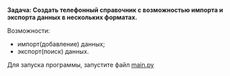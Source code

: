 **Задача: Создать телефонный справочник с возможностью импорта и экспорта данных в нескольких форматах.**

 Возможности:
 + импорт(добавление) данных;
 + экспорт(поиск) данных.

Для запуска программы, запустите файл [main.py](main.py)